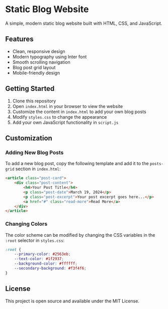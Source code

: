 # Static Blog Website

A simple, modern static blog website built with HTML, CSS, and JavaScript.

## Features

- Clean, responsive design
- Modern typography using Inter font
- Smooth scrolling navigation
- Blog post grid layout
- Mobile-friendly design

## Getting Started

1. Clone this repository
2. Open `index.html` in your browser to view the website
3. Customize the content in `index.html` to add your own blog posts
4. Modify `styles.css` to change the appearance
5. Add your own JavaScript functionality in `script.js`

## Customization

### Adding New Blog Posts

To add a new blog post, copy the following template and add it to the `posts-grid` section in `index.html`:

```html
<article class="post-card">
    <div class="post-content">
        <h4>Your Post Title</h4>
        <p class="post-date">March 19, 2024</p>
        <p class="post-excerpt">Your post excerpt goes here...</p>
        <a href="#" class="read-more">Read More</a>
    </div>
</article>
```

### Changing Colors

The color scheme can be modified by changing the CSS variables in the `:root` selector in `styles.css`:

```css
:root {
    --primary-color: #2563eb;
    --text-color: #1f2937;
    --background-color: #ffffff;
    --secondary-background: #f3f4f6;
}
```

## License

This project is open source and available under the MIT License. 